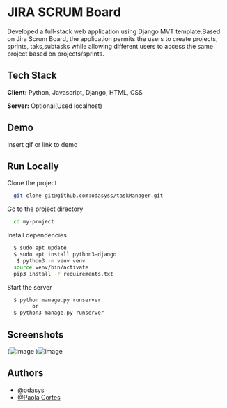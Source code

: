 
# JIRA SCRUM Board

Developed a full-stack web application using Django MVT template.Based on Jira Scrum Board, the application permits the users to create projects, sprints, taks,subtasks while allowing different users to access the same project based on projects/sprints.


## Tech Stack

**Client:** Python, Javascript, Django, HTML, CSS

**Server:** Optional(Used localhost)


## Demo

Insert gif or link to demo


## Run Locally

Clone the project

```bash
  git clone git@github.com:odasyss/taskManager.git
```

Go to the project directory

```bash
  cd my-project
```

Install dependencies

```bash
  $ sudo apt update
  $ sudo apt install python3-django
   $ python3 -m venv venv
  source venv/bin/activate
  pip3 install -r requirements.txt 
```

Start the server

```bash
  $ python manage.py runserver
        or
  $ python3 manage.py runserver
```


  
 
  
## Screenshots

(![image](https://github.com/odasyss/taskManager/assets/71523344/931047ba-3806-4567-b0f9-403c67ec8942)
)![image](https://github.com/odasyss/taskManager/assets/71523344/8ac60499-4b56-46f7-b49c-acee9a10fe43)



## Authors

- [@odasys](https://www.github.com/odasyss)
- [@Paola Cortes](https://github.com/p-corteszaragoza)

